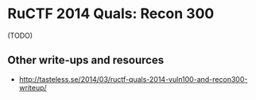 # RuCTF 2014 Quals: Recon 300

(TODO)

## Other write-ups and resources

* <http://tasteless.se/2014/03/ructf-quals-2014-vuln100-and-recon300-writeup/>
